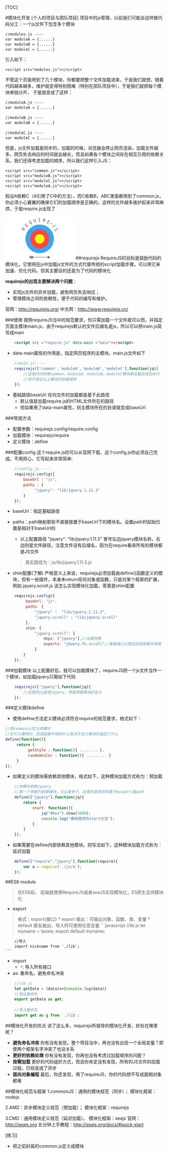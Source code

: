 [TOC]

#模块化开发
[个人的项目与团队项目]
项目中的js管理，以前我们可能会这样做代码分工：一个js文件下包含多个模块
```
//modules.js ----
var moduleA = {......}
var moduleB = {......}
var moduleC = {......}
```
引入如下：
```
<script src="modules.js"></script>
```

不管这个页面用到了几个模块，你都要把整个文件加载进来，于是我们就想，随着代码越来越多，维护就变得特别困难（特别在团队项目中），于是我们就把每个模块单独分开，
于是就变成了这样：
```
//moduleA.js ----  
var moduleA = {......} 
 
//moduleB.js ----    
var moduleB = {......}

//moduleC.js ----
var moduleC = {......}
```

但是，js文件加载是同步的，加载的时候，浏览器会停止网页渲染，加载文件越多，网页失去响应的时间就会越长，而且如果各个模块之间存在相互引用的依赖关系，我们还得考虑加载的顺序，所以我们这样引入JS：
```
<script src="common.js"></script>
<script src="moduleB.js"></script>
<script src="moduleC.js"></script>
<script src="moduleA.js"></script>
```
假设A依赖C（A引用了C中的方法），而C依赖B，ABC里面都用到了common.js，你必须小心翼翼的确保它们的加载顺序是正确的，这样的文件越多维护起来非常麻烦，于是require.js出现了

![Alt text](./img/requirejs.png "Optional title")
##requirejs
RequireJS的目标是鼓励代码的模块化，它使用在js中加载js文件的方式代替传统的script加载步骤。可以用它来加速、优化代码，但其主要目的还是为了代码的模块化

**requirejs的出现主要解决两个问题**：

* 实现js文件的异步加载，避免网页失去响应；
* 管理模块之间的依赖性，便于代码的编写和维护。

官网：http://requirejs.org/
中文网：http://www.requirejs.cn/

###使用
按照requireJS当中的规范要求，你只需加载一个文件就可以而，并指定页面主模块main.js，由于requirejs默认的文件后缀名是js，所以可以把main.js简写成main
```html
    <script src ="require.js" data-main ="main"></script>
```

* data-main属性的作用是，指定网页程序的主模块，main.js文件如下
```javascript
    //main.js-----
    requirejs(['common','moduleA','moduleB','moduleC'],function(jq){
        //这里的代码等common，moduleA，moduleB，moduleC模块都加载完成后执行
        //但不保证以上模块的加载顺序
    });

```
* 基础路径baseUrl
任何文件的加载都是基于此路径
    - 默认值是加载require.js的HTML文件所在的路径
    - 但如果用了data-main属性，则主模块所在的目录就变成baseUrl

###常用方法
* 配置参数：requirejs.config/require.config
* 加载模块：requirejs/require
* 定义模块：define

###配置config
这个require.js你可以从官网下载，这个config.js你必须自己完成。不用担心，它写起来非常简单:
```javascript
    //config.js-----
    requirejs.config({
        baseUrl : "js",
        paths : {
             "jquery": "lib/jquery.1.11.3"
        }
    });
```

* baseUrl：指定基础路径
* paths：path映射那些不直接放置于baseUrl下的模块名。设置path时起始位置是相对于baseUrl的
    - 以上配置路径 "jquery": "lib/jquery.1.11.3"
    冒号左边jquery模块名称，右边则是文件路径，注意文件没有后缀名，因为在require看来所有的模块都是JS文件
    >真实路径为：js/lib/jquery.1.11.3.js


* shim配置(了解)
严格意义上来说，requirejs必须加载由define()函数定义的模块，但有一些插件，本身未return任何对象或函数，只是对某个框架的扩展，例如 jquery.scroll.js 该怎么实现模块化加载，答案是shim配置
```javascript
    requirejs.config({
         baseUrl: "js",
         paths: {
             "jquery" :  "lib/jquery.1.11.3",
             "jquery.scroll" : "lib/jquery.scroll"
         },
         shim: {
             "jquery.scroll": {
                 deps: ["jquery"],//设置依赖
                 exports: "jQuery.fn.scroll"//暴露接口以便在回调函数中调用
             }
        }
    });
```


###加载模块
以上配置好后，就可以加载模块了，requireJS把一个js文件当作一个模块，如加载jquery只需如下代码
```javascript
    requirejs(['jquery'],function(jq){
        //这里的jq就是jquery，原理请看模块的定义
    });
```


###定义模块define
* 使用define方法定义模块必须符合require的规范要求，格式如下：
```javascript
//把commonjs定义成模块
//在引入模块时，回调函数中得到什么取决于定义模块时返回了什么
define(function(){
     return {
          getStyle : function(){ ........ },
          randomColor : function(){ ......... }
     }
});
```


* 如果定义的模块需依赖其他模块，格式如下，这种模块加载方式称为：预加载
```javascript
    //本模块依赖jquery
    //第一个参数为依赖模块，可以是多个，这里的路径同样基于baseUrl或path
    define(["jquery"],function(jq){
        return {
            start: function(){
                jq("#box").show(1000);
                console.log("模块提供的start方法");
            }
        }
    });
```

* 如果需要在define内部依赖其他模块，则写法如下，这种模块加载方式称为：延迟加载
```javascript
    define(["require","jquery"],function(require){
        var a = require('./js/a');
    });
```

##ES6 module
>在ES6前， 前端就使用RequireJS或者seaJS实现模块化，ES原生支持模块化

* export
>格式：export{接口}
    * export 输出：可输出对象、函数、类、变量
    * default 匿名输出，导入时可使用任意变量
    ```javascript
        //lib.js
        let myname = laoxie;
        export default myname;

        //导入
        import nickname from './lib';
    ```
* import
    - `*`: 导入所有接口
* as: 重命名，避免命名冲突
```javascript
    //lib.js
    let getData = (data)=>{console.log(data)}
    //导出重命名
    export getData as get;

    //导入重命名
    import get as g from './lib';
```


##模块化开发的优点
讲了这么多，requirejs所倡导的模块化开发，好处在哪里呢？

* **避免命名冲突**
你有没有发现，整个项目当中，再也没有出现一个全局变量？即使两个框架名字冲突了也没关系
* **更好的依赖处理**
你有没有发现，你再也没有考虑过加载顺序的问题？
* **按需加载**
更好的代码组织方式，而且你肯定没有发现，所有的JS文件的加载过程，已经变成了异步
* **面向对象编程**
最后，你还发现，用了requireJS，你的代码想不写成面相对象都难


##模块化规范与框架
1.commonJS：通用的模块规范（同步）；
模块化框架：nodejs

2.AMD：异步模块定义规范（预加载）；
模块化框架：requirejs

3.CMD：通用模块定义规范（延迟加载）。
模块化框架：seajs
官网：http://seajs.org
五分钟上手教程：http://seajs.org/docs/#quick-start


[练习]

* 把之前封装的common.js定义成模块